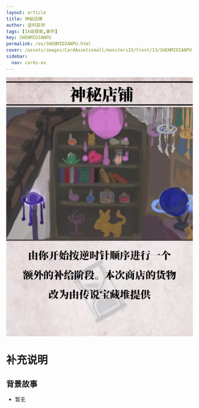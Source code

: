 ```yaml
---
layout: article
title: 神秘店铺
author: 逆时巫师
tags: [IX级探索,事件]
key: SHENMIDIANPU
permalink: /ex/SHENMIDIANPU.html
cover: /assets/images/CardAssetssmall/monstersIX/front/13/SHENMIDIANPU.webp
sidebar:
  nav: cards-ex
---
```

![](/assets/images/CardAssets/monstersIX/front/13/SHENMIDIANPU.webp)

# 补充说明



## 背景故事
* 暂无